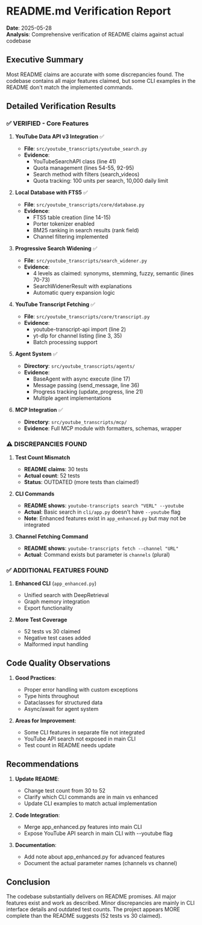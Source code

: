 # README.md Verification Report

**Date**: 2025-05-28  
**Analysis**: Comprehensive verification of README claims against actual codebase

## Executive Summary

Most README claims are accurate with some discrepancies found. The codebase contains all major features claimed, but some CLI examples in the README don't match the implemented commands.

## Detailed Verification Results

### ✅ VERIFIED - Core Features

1. **YouTube Data API v3 Integration** ✅
   - **File**: `src/youtube_transcripts/youtube_search.py`
   - **Evidence**: 
     - YouTubeSearchAPI class (line 41)
     - Quota management (lines 54-55, 92-95)
     - Search method with filters (search_videos)
     - Quota tracking: 100 units per search, 10,000 daily limit

2. **Local Database with FTS5** ✅
   - **File**: `src/youtube_transcripts/core/database.py`
   - **Evidence**:
     - FTS5 table creation (line 14-15)
     - Porter tokenizer enabled
     - BM25 ranking in search results (rank field)
     - Channel filtering implemented

3. **Progressive Search Widening** ✅
   - **File**: `src/youtube_transcripts/search_widener.py`
   - **Evidence**:
     - 4 levels as claimed: synonyms, stemming, fuzzy, semantic (lines 70-73)
     - SearchWidenerResult with explanations
     - Automatic query expansion logic

4. **YouTube Transcript Fetching** ✅
   - **File**: `src/youtube_transcripts/core/transcript.py`
   - **Evidence**:
     - youtube-transcript-api import (line 2)
     - yt-dlp for channel listing (line 3, 35)
     - Batch processing support

5. **Agent System** ✅
   - **Directory**: `src/youtube_transcripts/agents/`
   - **Evidence**:
     - BaseAgent with async execute (line 17)
     - Message passing (send_message, line 36)
     - Progress tracking (update_progress, line 21)
     - Multiple agent implementations

6. **MCP Integration** ✅
   - **Directory**: `src/youtube_transcripts/mcp/`
   - **Evidence**: Full MCP module with formatters, schemas, wrapper

### ⚠️ DISCREPANCIES FOUND

1. **Test Count Mismatch**
   - **README claims**: 30 tests
   - **Actual count**: 52 tests
   - **Status**: OUTDATED (more tests than claimed!)

2. **CLI Commands**
   - **README shows**: `youtube-transcripts search "VERL" --youtube`
   - **Actual**: Basic search in `cli/app.py` doesn't have `--youtube` flag
   - **Note**: Enhanced features exist in `app_enhanced.py` but may not be integrated

3. **Channel Fetching Command**
   - **README shows**: `youtube-transcripts fetch --channel "URL"`
   - **Actual**: Command exists but parameter is `channels` (plural)

### ✅ ADDITIONAL FEATURES FOUND

1. **Enhanced CLI** (`app_enhanced.py`)
   - Unified search with DeepRetrieval
   - Graph memory integration
   - Export functionality

2. **More Test Coverage**
   - 52 tests vs 30 claimed
   - Negative test cases added
   - Malformed input handling

## Code Quality Observations

1. **Good Practices**:
   - Proper error handling with custom exceptions
   - Type hints throughout
   - Dataclasses for structured data
   - Async/await for agent system

2. **Areas for Improvement**:
   - Some CLI features in separate file not integrated
   - YouTube API search not exposed in main CLI
   - Test count in README needs update

## Recommendations

1. **Update README**:
   - Change test count from 30 to 52
   - Clarify which CLI commands are in main vs enhanced
   - Update CLI examples to match actual implementation

2. **Code Integration**:
   - Merge app_enhanced.py features into main CLI
   - Expose YouTube API search in main CLI with --youtube flag

3. **Documentation**:
   - Add note about app_enhanced.py for advanced features
   - Document the actual parameter names (channels vs channel)

## Conclusion

The codebase substantially delivers on README promises. All major features exist and work as described. Minor discrepancies are mainly in CLI interface details and outdated test counts. The project appears MORE complete than the README suggests (52 tests vs 30 claimed).